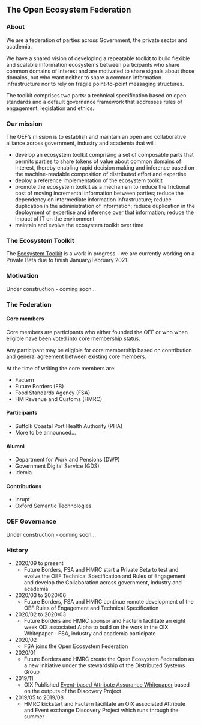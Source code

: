 ## The Open Ecosystem Federation

### About

We are a federation of parties across Government, the private sector and academia.

We have a shared vision of developing a repeatable toolkit to build flexible and scalable information ecosystems between participants who share common domains of interest and are motivated to share signals about those domains, but who want neither to share a common information infrastructure nor to rely on fragile point-to-point messaging structures.

The toolkit comprises two parts: a technical specification based on open standards and a default governance framework that addresses rules of engagement, legislation and ethics.

### Our mission

The OEF’s mission is to establish and maintain an open and collaborative alliance across government, industry and academia that will:

* develop an ecosystem toolkit comprising a set of composable parts that permits parties to share tokens of value about common domains of interest, thereby enabling rapid decision making and inference based on the machine-readable composition of distributed effort and expertise
* deploy a reference implementation of the ecosystem toolkit
* promote the ecosystem toolkit as a mechanism to reduce the frictional cost of moving incremental information between parties; reduce the dependency on intermediate information infrastructure; reduce duplication in the administration of information; reduce duplication in the deployment of expertise and inference over that information; reduce the impact of IT on the environment
* maintain and evolve the ecosystem toolkit over time

### The Ecosystem Toolkit

The [Ecosystem Toolkit](ecosystem-toolkit) is a work in progress - we are currently working on a Private Beta due to finish January/February 2021.



### Motivation

Under construction - coming soon...

### The Federation

#### Core members

Core members are participants who either founded the OEF or who when eligible have been voted into core membership status.

Any participant may be eligible for core membership based on contribution and general agreement between existing core members.

At the time of writing the core members are:

* Factern
* Future Borders (FB)
* Food Standards Agency (FSA)
* HM Revenue and Customs (HMRC)

#### Participants

* Suffolk Coastal Port Health Authority (PHA)
* More to be announced...

#### Alumni

* Department for Work and Pensions (DWP)
* Government Digital Service (GDS)
* Idemia

#### Contributions

* Inrupt
* Oxford Semantic Technologies

### OEF Governance

Under construction - coming soon...

### History

* 2020/09 to present
  * Future Borders, FSA and HMRC start a Private Beta to test and evolve the OEF Technical Specification and Rules of Engagement and develop the Collaboration across government, industry and academia
* 2020/03 to 2020/06
  * Future Borders, FSA and HMRC continue remote development of the OEF Rules of Engagement and Technical Specification
* 2020/02 to 2020/03
  * Future Borders and HMRC sponsor and Factern facilitate an eight week OIX associated Alpha to build on the work in the OIX Whitepaper - FSA, industry and  academia participate
* 2020/02
  * FSA joins the Open Ecosystem Federation
* 2020/01
  * Future Borders and HMRC create the Open Ecosystem Federation as a new initiative under the stewardship of the Distributed Systems Group
* 2019/11
  * OIX Published [Event-based Attribute Assurance Whitepaper](https://openidentityexchange.org/wp-content/uploads/2019/11/191101-Building-a-Trusted-Environment-Whitepaper-FINAL.pdf) based on the outputs of the Discovery Project
* 2019/05 to 2019/08
  * HMRC kickstart and Factern facilitate an OIX associated Attribute and Event exchange Discovery Project which runs through the summer

